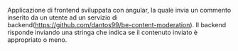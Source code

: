 Applicazione di frontend sviluppata con angular, la quale invia un commento inserito da un utente ad un servizio di backend(https://github.com/dantos99/be-content-moderation).
Il backend risponde inviando una stringa che indica se il contenuto inviato è appropriato o meno.
